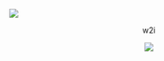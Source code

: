 ![](https://file.garden/Zlc_rlwZaj3gLlZ-/Untitled107_20241108205516.png)


<p align="center">
w2i
</p>


<p align="center">
<img src="https://komarev.com/ghpvc/?username=fuyushirono&label=stalkers&color=red"
</p>
